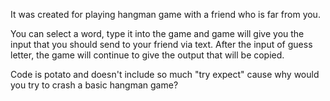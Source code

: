 It was created for playing hangman game with a friend who is far from you.

You can select a word, type it into the game
and game will give you the input that you should
send to your friend via text.
After the input of guess letter, the game will continue
to give the output that will be copied.

Code is potato and doesn't include so much "try expect" 
cause why would you try to crash a basic hangman game?
